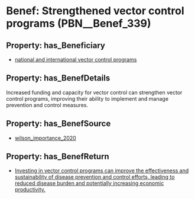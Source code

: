 # Benef: __Strengthened vector control programs__ (PBN__Benef_339)

## Property: has_Beneficiary

* [national and international vector control programs](../Stakeholder/PBN__Stakeholder_160)

## Property: has_BenefDetails

Increased funding and capacity for vector control can strengthen vector control programs, improving their ability to implement and manage prevention and control measures.

## Property: has_BenefSource

* [wilson_importance_2020](../Article/PBN__Article_64)

## Property: has_BenefReturn

* [Investing in vector control programs can improve the effectiveness and sustainability of disease prevention and control efforts, leading to reduced disease burden and potentially increasing economic productivity.](../BenefReturn/PBN__BenefReturn_356)

